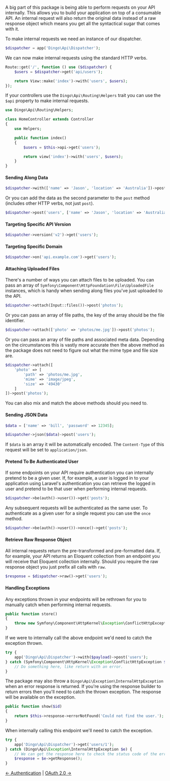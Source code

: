A big part of this package is being able to perform requests on your API internally. This allows you to build your application on top of a consumable API. An internal request will also return the original data instead of a raw response object which means you get all the syntactical sugar that comes with it.

To make internal requests we need an instance of our dispatcher.

```php
$dispatcher = app('Dingo\Api\Dispatcher');
```

We can now make internal requests using the standard HTTP verbs.

```php
Route::get('/', function () use ($dispatcher) {
    $users = $dispatcher->get('api/users');

    return View::make('index')->with('users', $users);
});
```

If your controllers use the `Dingo\Api\Routing\Helpers` trait you can use the `$api` property to make internal requests.

```php
use Dingo\Api\Routing\Helpers;

class HomeController extends Controller
{
    use Helpers;

    public function index()
    {
        $users = $this->api->get('users');

        return view('index')->with('users', $users);
    }
}
```

#### Sending Along Data

```php
$dispatcher->with(['name' => 'Jason', 'location' => 'Australia'])->post('users');
```

Or you can add the data as the second parameter to the `post` method (includes other HTTP verbs, not just `post`).

```php
$dispatcher->post('users', ['name' => 'Jason', 'location' => 'Australia']);
```

#### Targeting Specific API Version

```php
$dispatcher->version('v2')->get('users');
```

#### Targeting Specific Domain

```php
$dispatcher->on('api.example.com')->get('users');
```

#### Attaching Uploaded Files

There's a number of ways you can attach files to be uploaded. You can pass an array of `Symfony\Component\HttpFoundation\File\UploadedFile` instances, which is handy when sending along files you've just uploaded to the API.

```php
$dispatcher->attach(Input::files())->post('photos');
```

Or you can pass an array of file paths, the key of the array should be the file identifier.

```php
$dispatcher->attach(['photo' => 'photos/me.jpg'])->post('photos');
```

Or you can pass an array of file paths and associated meta data. Depending on the circumstances this is vastly more accurate then the above method as the package does not need to figure out what the mime type and file size are.

```php
$dispatcher->attach([
    'photo' => [
        'path' => 'photos/me.jpg',
        'mime' => 'image/jpeg',
        'size' => '49430'
    ]
])->post('photos');
```

You can also mix and match the above methods should you need to.

#### Sending JSON Data

```php
$data = ['name' => 'bill', 'password' => 12345];

$dispatcher->json($data)->post('users');
```

If `$data` is an array it will be automatically encoded. The `Content-Type` of this request will be set to `application/json`.

#### Pretend To Be Authenticated User

If some endpoints on your API require authentication you can internally pretend to be a given user. If, for example, a user is logged in to your application using Laravel's authentication you can retrieve the logged in user and pretend to be that user when performing internal requests.

```php
$dispatcher->be(auth()->user())->get('posts');
```

Any subsequent requests will be authenticated as the same user. To authenticate as a given user for a single request you can use the `once` method.

```php
$dispatcher->be(auth()->user())->once()->get('posts');
```

#### Retrieve Raw Response Object

All internal requests return the pre-transformed and pre-formatted data. If, for example, your API returns an Eloquent collection from an endpoint you will receive that Eloquent collection internally. Should you require the raw response object you just prefix all calls with `raw`.

```php
$response = $dispatcher->raw()->get('users');
```

#### Handling Exceptions

Any exceptions thrown in your endpoints will be rethrown for you to manually catch when performing internal requests.

```php
public function store()
{
    throw new Symfony\Component\HttpKernel\Exception\ConflictHttpException('We got a conflict!');
}
```

If we were to internally call the above endpoint we'd need to catch the exception thrown.

```php
try {
    app('Dingo\Api\Dispatcher')->with($payload)->post('users');
} catch (Symfony\Component\HttpKernel\Exception\ConflictHttpException $e) {
    // Do something here, like return with an error.
}
```

The package may also throw a `Dingo\Api\Exception\InternalHttpException` when an error response is returned. If you're using the response builder to return errors then you'll need to catch the thrown exception. The response will be available on the exception.

```php
public function show($id)
{
    return $this->response->errorNotFound('Could not find the user.');
}
```

When internally calling this endpoint we'll need to catch the exception.

```php
try {
    app('Dingo\Api\Dispatcher')->get('users/1');
} catch (Dingo\Api\Exception\InternalHttpException $e) {
    // We can get the response here to check the status code of the error or response body.
    $response = $e->getResponse();
}
```

[← Authentication](https://github.com/dingo/api/wiki/Authentication) | [OAuth 2.0 →](https://github.com/dingo/api/wiki/OAuth-2.0)
